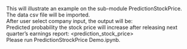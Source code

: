 This will illustrate an example on the sub-module PredictionStockPrice.  
The data csv file will be imported.  
After user select company input, the output will be:  
Predicted probability the stock price will increase after releasing next quarter’s earnings report:  <prediction_stock_price>  
Please run PredictionStrockPrice Demo.ipynb.
